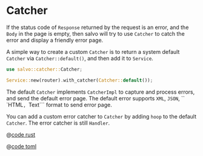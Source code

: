 # Catcher

If the status code of `Response` returned by the request is an error, and the `Body` in the page is empty, then salvo will try to use `Catcher` to catch the error and display a friendly error page.


A simple way to create a custom `Catcher` is to return a system default `Catcher` via `Catcher::default()`, and then add it to `Service`.

```rust
use salvo::catcher::Catcher;

Service::new(router).with_catcher(Catcher::default());
```

The default ```Catcher``` implements ```CatcherImpl``` to capture and process errors, and send the default error page. The default error supports ```XML```, ```JSON```, `` `HTML```, ```Text``` format to send error page.

You can add a custom error catcher to `Catcher` by adding `hoop` to the default `Catcher`. The error catcher is still `Handler`.

<CodeGroup>
  <CodeGroupItem title="main.rs" active>

@[code rust](../../../../codes/custom-error-page/src/main.rs)

  </CodeGroupItem>
  <CodeGroupItem title="Cargo.toml">

@[code toml](../../../../codes/custom-error-page/Cargo.toml)

  </CodeGroupItem>
</CodeGroup>
